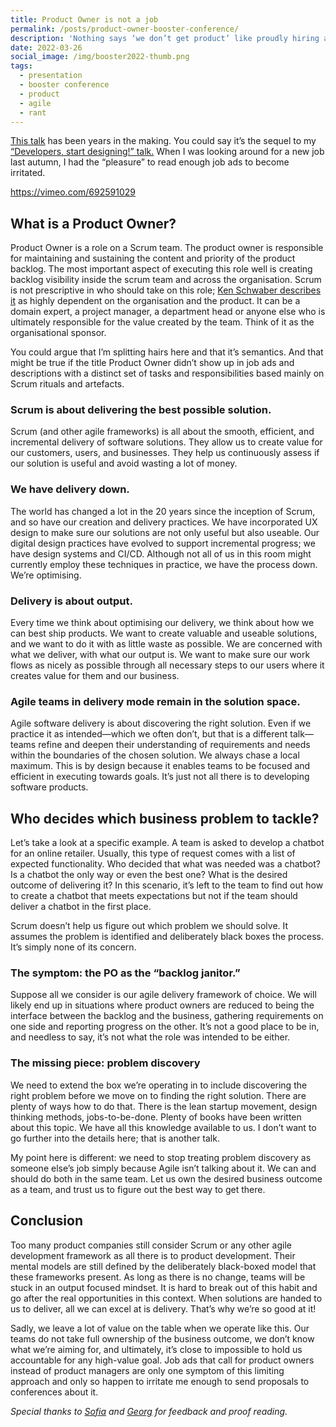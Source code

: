```yaml
---
title: Product Owner is not a job
permalink: /posts/product-owner-booster-conference/
description: 'Nothing says ‘we don’t get product’ like proudly hiring a Product Owner. A rant.'
date: 2022-03-26
social_image: /img/booster2022-thumb.png
tags:
  - presentation
  - booster conference
  - product
  - agile
  - rant
---
```


[This talk](https://2022.boosterconf.no/talk/151-product-owner-is-not-a-job/) has been years in the making. You could say it’s the sequel to my [“Developers, start designing!” talk.](https://vimeo.com/209550722) When I was looking around for a new job last autumn, I had the “pleasure” to read enough job ads to become irritated.

https://vimeo.com/692591029


## What is a Product Owner?

Product Owner is a role on a Scrum team. The product owner is responsible for maintaining and sustaining the content and priority of the product backlog. The most important aspect of executing this role well is creating backlog visibility inside the scrum team and across the organisation. Scrum is not prescriptive in who should take on this role; [Ken Schwaber describes it](https://www.goodreads.com/book/show/349419.Agile_Software_Development_with_Scrum) as highly dependent on the organisation and the product. It can be a domain expert, a project manager, a department head or anyone else who is ultimately responsible for the value created by the team. Think of it as the organisational sponsor.

You could argue that I’m splitting hairs here and that it’s semantics. And that might be true if the title Product Owner didn’t show up in job ads and descriptions with a distinct set of tasks and responsibilities based mainly on Scrum rituals and artefacts.

### Scrum is about delivering the best possible solution.

Scrum (and other agile frameworks) is all about the smooth, efficient, and incremental delivery of software solutions. They allow us to create value for our customers, users, and businesses. They help us continuously assess if our solution is useful and avoid wasting a lot of money.

### We have delivery down.

The world has changed a lot in the 20 years since the inception of Scrum, and so have our creation and delivery practices. We have incorporated UX design to make sure our solutions are not only useful but also useable. Our digital design practices have evolved to support incremental progress; we have design systems and CI/CD. Although not all of us in this room might currently employ these techniques in practice, we have the process down. We’re optimising.

### Delivery is about output.

Every time we think about optimising our delivery, we think about how we can best ship products. We want to create valuable and useable solutions, and we want to do it with as little waste as possible. We are concerned with what we deliver, with what our output is. We want to make sure our work flows as nicely as possible through all necessary steps to our users where it creates value for them and our business.

### Agile teams in delivery mode remain in the solution space.

Agile software delivery is about discovering the right solution. Even if we practice it as intended—which we often don’t, but that is a different talk—teams refine and deepen their understanding of requirements and needs within the boundaries of the chosen solution. We always chase a local maximum. This is by design because it enables teams to be focused and efficient in executing towards goals. It’s just not all there is to developing software products.

## Who decides which business problem to tackle?

Let’s take a look at a specific example. A team is asked to develop a chatbot for an online retailer. Usually, this type of request comes with a list of expected functionality. Who decided that what was needed was a chatbot? Is a chatbot the only way or even the best one? What is the desired outcome of delivering it? In this scenario, it’s left to the team to find out how to create a chatbot that meets expectations but not if the team should deliver a chatbot in the first place.

Scrum doesn’t help us figure out which problem we should solve. It assumes the problem is identified and deliberately black boxes the process. It’s simply none of its concern.

### The symptom: the PO as the “backlog janitor.”

Suppose all we consider is our agile delivery framework of choice. We will likely end up in situations where product owners are reduced to being the interface between the backlog and the business, gathering requirements on one side and reporting progress on the other. It’s not a good place to be in, and needless to say, it’s not what the role was intended to be either.

### The missing piece: problem discovery

We need to extend the box we’re operating in to include discovering the right problem before we move on to finding the right solution. There are plenty of ways how to do that. There is the lean startup movement, design thinking methods, jobs-to-be-done. Plenty of books have been written about this topic. We have all this knowledge available to us. I don’t want to go further into the details here; that is another talk.

My point here is different: we need to stop treating problem discovery as someone else’s job simply because Agile isn’t talking about it. We can and should do both in the same team. Let us own the desired business outcome as a team, and trust us to figure out the best way to get there.

## Conclusion

Too many product companies still consider Scrum or any other agile development framework as all there is to product development. Their mental models are still defined by the deliberately black-boxed model that these frameworks present. As long as there is no change, teams will be stuck in an output focused mindset. It is hard to break out of this habit and go after the real opportunities in this context. When solutions are handed to us to deliver, all we can excel at is delivery. That’s why we’re so good at it!

Sadly, we leave a lot of value on the table when we operate like this. Our teams do not take full ownership of the business outcome, we don’t know what we’re aiming for, and ultimately, it’s close to impossible to hold us accountable for any high-value goal. Job ads that call for product owners instead of product managers are only one symptom of this limiting approach and only so happen to irritate me enough to send proposals to conferences about it.

_Special thanks to [Sofia](https://www.linkedin.com/in/sofia-katsaouni-96111113b/) and [Georg](https://twitter.com/georgberky) for feedback and proof reading._
